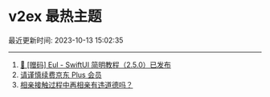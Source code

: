 # v2ex 最热主题

最近更新时间: 2023-10-13 15:02:35

--- 
1. [🚀 [赠码] Eul - SwiftUI 简明教程（2.5.0）已发布](https://www.v2ex.com/t/981557) 
2. [请谨慎续费京东 Plus 会员](https://www.v2ex.com/t/981580) 
3. [相亲接触过程中再相亲有违道德吗？](https://www.v2ex.com/t/981600) 
